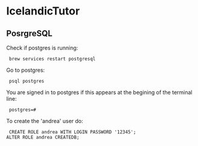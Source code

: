 # IcelandicTutor
 
## PosrgreSQL

Check if postgres is running:

<pre><code> brew services restart postgresql
</code></pre>

Go to postgres:

<pre><code> psql postgres
</code></pre>


You are signed in to postgres if this appears at the begining of the terminal line:


<pre><code> postgres=#
</code></pre>


To create the 'andrea' user do:


<pre><code> CREATE ROLE andrea WITH LOGIN PASSWORD '12345';
ALTER ROLE andrea CREATEDB;
</code></pre>









